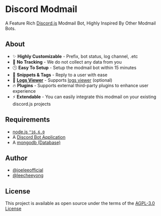 # Discord Modmail
A Feature Rich [Discord.js](https://github.com/discordjs/discord.js) Modmail Bot, Highly Inspired By Other Modmail Bots.

## About
- ✨ **Highly Customizable** - Prefix, bot status, log channel, .etc
- 👀 **No Tracking** - We do not collect any data from you
- 🕓 **Easy To Setup** - Setup the modmail bot within 15 minutes
- 💬 **Snippets & Tags** - Reply to a user with ease
- 📃 [**Logs Viewer**](https://github.com/BotStudios/logs-viewer) - Supports [logs viewer](https://github.com/BotStudios/logs-viewer) (optional)
- 🔥 **Plugins** - Supports external third-party plugins to enhance user experience
- ⚡ **Extendable** - You can easily integrate this modmail on your existing discord.js projects

## Requirements
- [node.js `^16.6.0`](https://nodejs.org)
- A [Discord Bot Application](https://discord.com/developers)
- A [mongodb (Database)](https://www.mongodb.com)

## Author
- [@joeleeofficial](https://github.com/joeleeofficial)
- [@leecheeyong](https://github.com/leecheeyong)

## License
This project is available as open source under the terms of the [AGPL-3.0 License](./LICENSE)
